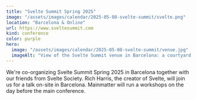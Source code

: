 ```yaml
---
title: "Svelte Summit Spring 2025"
image: "/assets/images/calendar/2025-05-08-svelte-summit/svelte.png"
location: "Barcelona & Online"
url: https://www.sveltesummit.com
kind: conference
color: purple
hero:
  image: "/assets/images/calendar/2025-05-08-svelte-summit/venue.jpg"
  imageAlt: "View of the Svelte Summit venue in Barcelona: a courtyard with concrete floor, tablees with chairs and light garlands."
---
```


We're co-organizing Svelte Summit Spring 2025 in Barcelona together with our friends from Svelte Society. Rich Harris, the creator of Svelte, will join us for a talk on-site in Barcelona. Mainmatter will run a workshops on the day before the main conference.
